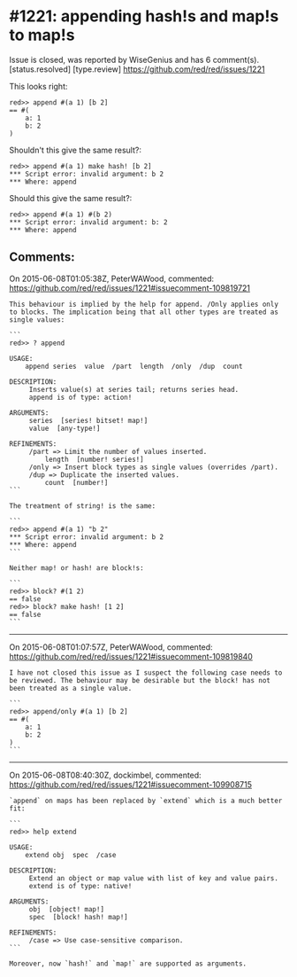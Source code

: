 
#1221: appending hash!s and map!s to map!s
================================================================================
Issue is closed, was reported by WiseGenius and has 6 comment(s).
[status.resolved] [type.review]
<https://github.com/red/red/issues/1221>

This looks right:

```
red>> append #(a 1) [b 2]
== #(
    a: 1
    b: 2
)
```

Shouldn't this give the same result?:

```
red>> append #(a 1) make hash! [b 2]
*** Script error: invalid argument: b 2
*** Where: append
```

Should this give the same result?:

```
red>> append #(a 1) #(b 2)
*** Script error: invalid argument: b: 2
*** Where: append
```



Comments:
--------------------------------------------------------------------------------

On 2015-06-08T01:05:38Z, PeterWAWood, commented:
<https://github.com/red/red/issues/1221#issuecomment-109819721>

    This behaviour is implied by the help for append. /Only applies only to blocks. The implication being that all other types are treated as single values:
    
    ```
    red>> ? append
    
    USAGE:
        append series  value  /part  length  /only  /dup  count
    
    DESCRIPTION:
         Inserts value(s) at series tail; returns series head. 
         append is of type: action!
    
    ARGUMENTS:
         series  [series! bitset! map!]
         value  [any-type!]
    
    REFINEMENTS:
         /part => Limit the number of values inserted.
             length  [number! series!]
         /only => Insert block types as single values (overrides /part).
         /dup => Duplicate the inserted values.
             count  [number!]
    ```
    
    The treatment of string! is the same:
    
    ```
    red>> append #(a 1) "b 2"
    *** Script error: invalid argument: b 2
    *** Where: append
    ```
    
    Neither map! or hash! are block!s:
    
    ```
    red>> block? #(1 2)
    == false
    red>> block? make hash! [1 2]
    == false
    ```

--------------------------------------------------------------------------------

On 2015-06-08T01:07:57Z, PeterWAWood, commented:
<https://github.com/red/red/issues/1221#issuecomment-109819840>

    I have not closed this issue as I suspect the following case needs to be reviewed. The behaviour may be desirable but the block! has not been treated as a single value.
    
    ```
    red>> append/only #(a 1) [b 2]
    == #(
        a: 1
        b: 2
    )
    ```

--------------------------------------------------------------------------------

On 2015-06-08T08:40:30Z, dockimbel, commented:
<https://github.com/red/red/issues/1221#issuecomment-109908715>

    `append` on maps has been replaced by `extend` which is a much better fit:
    
    ```
    red>> help extend
    
    USAGE:
        extend obj  spec  /case
    
    DESCRIPTION:
         Extend an object or map value with list of key and value pairs.
         extend is of type: native!
    
    ARGUMENTS:
         obj  [object! map!]
         spec  [block! hash! map!]
    
    REFINEMENTS:
         /case => Use case-sensitive comparison.
    ```
    
    Moreover, now `hash!` and `map!` are supported as arguments.

